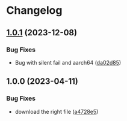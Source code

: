 # Changelog

## [1.0.1](https://github.com/pdemagny/asdf-vale/compare/v1.0.0...v1.0.1) (2023-12-08)


### Bug Fixes

* Bug with silent fail and aarch64 ([da02d85](https://github.com/pdemagny/asdf-vale/commit/da02d859a384b9e610d20ab36196e62f875a8eec))

## 1.0.0 (2023-04-11)


### Bug Fixes

* download the right file ([a4728e5](https://github.com/pdemagny/asdf-vale/commit/a4728e5f388cb4c2187310955a25707bc8635247))
